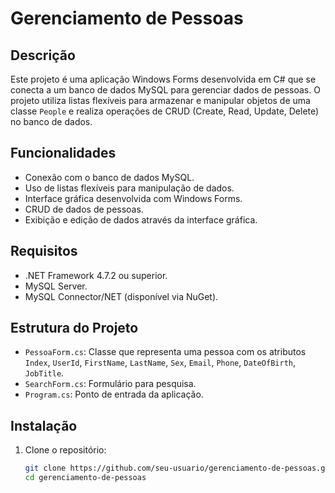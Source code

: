 # Gerenciamento de Pessoas

## Descrição
Este projeto é uma aplicação Windows Forms desenvolvida em C# que se conecta a um banco de dados MySQL para gerenciar dados de pessoas. O projeto utiliza listas flexíveis para armazenar e manipular objetos de uma classe `People` e realiza operações de CRUD (Create, Read, Update, Delete) no banco de dados.

## Funcionalidades
- Conexão com o banco de dados MySQL.
- Uso de listas flexíveis para manipulação de dados.
- Interface gráfica desenvolvida com Windows Forms.
- CRUD de dados de pessoas.
- Exibição e edição de dados através da interface gráfica.

## Requisitos
- .NET Framework 4.7.2 ou superior.
- MySQL Server.
- MySQL Connector/NET (disponível via NuGet).

## Estrutura do Projeto
- `PessoaForm.cs`: Classe que representa uma pessoa com os atributos `Index`, `UserId`, `FirstName`, `LastName`, `Sex`, `Email`, `Phone`, `DateOfBirth`, `JobTitle`.
- `SearchForm.cs`: Formulário para pesquisa.
- `Program.cs`: Ponto de entrada da aplicação.


## Instalação
1. Clone o repositório:
    ```sh
    git clone https://github.com/seu-usuario/gerenciamento-de-pessoas.git
    cd gerenciamento-de-pessoas
    ```

